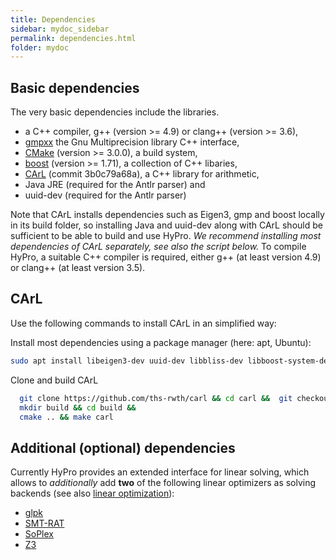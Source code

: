 ```yaml
---
title: Dependencies
sidebar: mydoc_sidebar
permalink: dependencies.html
folder: mydoc
---
```


## Basic dependencies

The very basic dependencies include the libraries.

- a C++ compiler, g++ (version >= 4.9) or clang++ (version >= 3.6),
- [gmpxx](https://gmplib.org/) the Gnu Multiprecision library C++ interface,
- [CMake](https://cmake.org/) (version >= 3.0.0), a build system,
- [boost](http://www.boost.org/) (version >= 1.71), a collection of C++ libaries,
- [CArL](https://github.com/smtrat/carl) (commit 3b0c79a68a), a C++ library for arithmetic,
- Java JRE (required for the Antlr parser) and
- uuid-dev (required for the Antlr parser)

Note that CArL installs dependencies such as Eigen3, gmp and boost locally in its build folder, so installing Java and
uuid-dev along with CArL should be sufficient to be able to build and use HyPro.
_We recommend installing most dependencies of CArL separately, see also the script below._
To compile HyPro, a suitable C++ compiler is required, either g++ (at least version 4.9) or clang++ (at least version
3.5).

## CArL

Use the following commands to install CArL in an simplified way:

Install most dependencies using a package manager (here: apt, Ubuntu):

```bash
sudo apt install libeigen3-dev uuid-dev libbliss-dev libboost-system-dev libboost-program-options-dev libboost-test-dev libboost-timer-dev libboost-chrono-dev libboost-serialization-dev
```

Clone and build CArL

```bash
  git clone https://github.com/ths-rwth/carl && cd carl &&  git checkout 3b0c79a68a &&
  mkdir build && cd build &&
  cmake .. && make carl
  ```

## Additional (optional) dependencies

Currently HyPro provides an extended interface for linear solving, which allows to _additionally_ add __two__ of the
following linear optimizers as solving backends (see also [linear optimization](/hypro/optimization.html)):

- [glpk](https://www.gnu.org/software/glpk/)
- [SMT-RAT](https://github.com/smtrat/smtrat)
- [SoPlex](http://soplex.zib.de/)
- [Z3](https://github.com/Z3Prover/z3)
